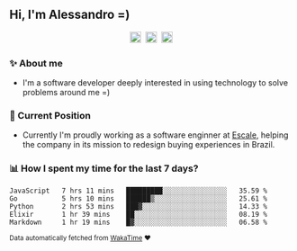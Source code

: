 ## Hi, I'm Alessandro =)

<p align="center">
  <a href="https://www.linkedin.com/in/alessandro-costa-dev/"><img src="https://img.shields.io/badge/-alessandro--costa--dev-%233f7ec6?style=flat-square&logo=Linkedin&logoColor=white" height="20"/></a>&nbsp;&nbsp;<a href="https://medium.com/@alessandro_costa"><img src="https://img.shields.io/badge/-%40alessandro__costa-%20black?style=flat-square&logo=Medium" height="20"/></a>&nbsp;&nbsp;<a href="mailto:alessandro96fc@gmail.com"><img src="https://img.shields.io/badge/-alessandro96fc%40gmail.com-%23c14438?style=flat-square&logo=Gmail&logoColor=white" height="20"/></a>
</p>

### :sparkles: About me

- I'm a software developer deeply interested in using technology to solve problems around me =)

### :office: Current Position 

-  Currently I'm proudly working as a software enginner at [Escale](https://github.com/escaletech), helping the company in its mission to redesign buying experiences in Brazil.

### :bar_chart: How I spent my time for the last 7 days?

<!--START_SECTION:waka-->
```text
JavaScript   7 hrs 11 mins   █████████░░░░░░░░░░░░░░░░   35.59 % 
Go           5 hrs 10 mins   ██████▒░░░░░░░░░░░░░░░░░░   25.61 % 
Python       2 hrs 53 mins   ███▓░░░░░░░░░░░░░░░░░░░░░   14.33 % 
Elixir       1 hr 39 mins    ██░░░░░░░░░░░░░░░░░░░░░░░   08.19 % 
Markdown     1 hr 19 mins    █▓░░░░░░░░░░░░░░░░░░░░░░░   06.58 % 
```
<!--END_SECTION:waka-->

<sub>Data automatically fetched from [WakaTime](https://wakatime.com/) :heart:</sub>
